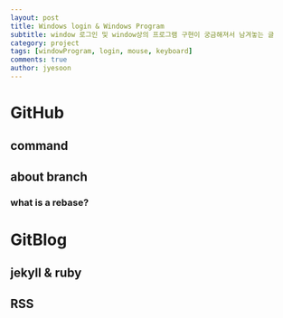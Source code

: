 ```yaml
---
layout: post
title: Windows login & Windows Program
subtitle: window 로그인 및 window상의 프로그램 구현이 궁금해져서 남겨놓는 글
category: project
tags: [windowProgram, login, mouse, keyboard]
comments: true
author: jyesoon
---
```

# GitHub
## command
## about branch
### what is a rebase?

# GitBlog
## jekyll & ruby
## RSS
